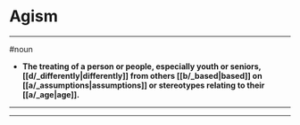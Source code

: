 # Agism
---
#noun
- **The treating of a person or people, especially youth or seniors, [[d/_differently|differently]] from others [[b/_based|based]] on [[a/_assumptions|assumptions]] or stereotypes relating to their [[a/_age|age]].**
---
---
